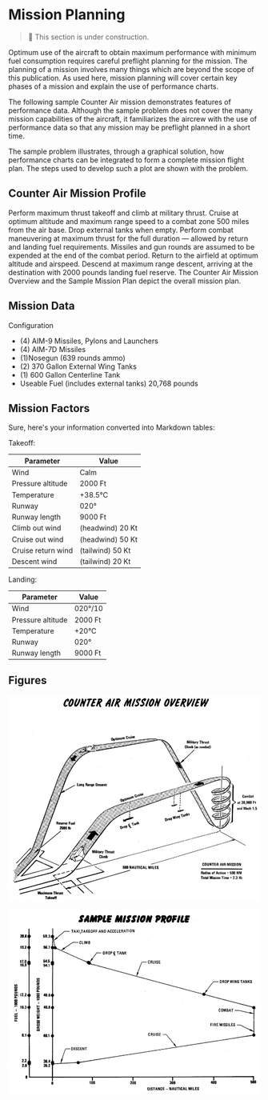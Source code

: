 # Mission Planning

> 🚧 This section is under construction.

Optimum use of the aircraft to obtain maximum
performance with minimum fuel consumption requires
careful preflight planning for the mission. The planning of
a mission involves many things which are beyond the
scope of this publication. As used here, mission planning
will cover certain key phases of a mission and explain the
use of performance charts.

The following sample Counter Air mission demonstrates
features of performance data. Although
the sample problem does not cover the many mission
capabilities of the aircraft, it familiarizes the aircrew
with the use of performance data so that any mission may be
preflight planned in a short time.

The sample problem illustrates, through a graphical
solution, how performance charts can be integrated to
form a complete mission flight plan. The steps used to
develop such a plot are shown with the problem.

## Counter Air Mission Profile

Perform maximum thrust takeoff and climb at military
thrust. Cruise at optimum altitude and maximum range
speed to a combat zone 500 miles from the air base. Drop
external tanks when empty. Perform combat
maneuvering at maximum thrust for the full duration —
allowed by return and landing fuel requirements. Missiles
and gun rounds are assumed to be expended at the end of
the combat period. Return to the airfield at optimum
altitude and airspeed. Descend at maximum range
descent, arriving at the destination with 2000 pounds
landing fuel reserve. The Counter Air Mission Overview
and the Sample Mission Plan depict the overall mission plan.

## Mission Data

Configuration

- (4) AIM-9 Missiles, Pylons and Launchers
- (4) AIM-7D Missiles
- (1)Nosegun (639 rounds ammo)
- (2) 370 Gallon External Wing Tanks
- (1) 600 Gallon Centerline Tank
- Useable Fuel (includes external tanks) 20,768 pounds

## Mission Factors

Sure, here's your information converted into Markdown tables:

Takeoff:

| Parameter            | Value            |
|----------------------|------------------|
| Wind                 | Calm             |
| Pressure altitude    | 2000 Ft          |
| Temperature          | +38.5°C          |
| Runway               | 020°             |
| Runway length        | 9000 Ft          |
| Climb out wind       | (headwind) 20 Kt |
| Cruise out wind      | (headwind) 50 Kt |
| Cruise return wind   | (tailwind) 50 Kt |
| Descent wind         | (tailwind) 20 Kt |

Landing:

| Parameter            | Value       |
|----------------------|-------------|
| Wind                 | 020°/10     |
| Pressure altitude    | 2000 Ft     |
| Temperature          | +20°C       |
| Runway               | 020°        |
| Runway length        | 9000 Ft     |

## Figures

![counter_air_mission](../img/counter_air_mission.jpg)

<!-- ![sample_mission_plan](../img/sample_mission_plan.jpg) -->

![sample_mission_profile](../img/sample_mission_profile.jpg)
